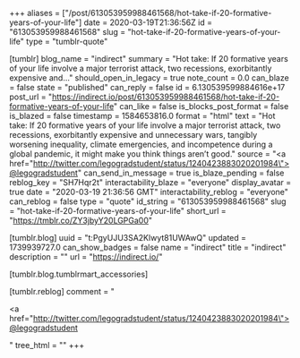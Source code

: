 +++
aliases = ["/post/613053959988461568/hot-take-if-20-formative-years-of-your-life"]
date = 2020-03-19T21:36:56Z
id = "613053959988461568"
slug = "hot-take-if-20-formative-years-of-your-life"
type = "tumblr-quote"

[tumblr]
blog_name = "indirect"
summary = "Hot take: If 20 formative years of your life involve a major terrorist attack, two recessions, exorbitantly expensive and..."
should_open_in_legacy = true
note_count = 0.0
can_blaze = false
state = "published"
can_reply = false
id = 6.130539599884616e+17
post_url = "https://indirect.io/post/613053959988461568/hot-take-if-20-formative-years-of-your-life"
can_like = false
is_blocks_post_format = false
is_blazed = false
timestamp = 1584653816.0
format = "html"
text = "Hot take: If 20 formative years of your life involve a major terrorist attack, two recessions, exorbitantly expensive and unnecessary wars, tangibly worsening inequality, climate emergencies, and incompetence during a global pandemic, it might make you think things aren&rsquo;t good."
source = "<a href=\"http://twitter.com/legogradstudent/status/1240423883020201984\">@legogradstudent</a>"
can_send_in_message = true
is_blaze_pending = false
reblog_key = "SH7Hqr2t"
interactability_blaze = "everyone"
display_avatar = true
date = "2020-03-19 21:36:56 GMT"
interactability_reblog = "everyone"
can_reblog = false
type = "quote"
id_string = "613053959988461568"
slug = "hot-take-if-20-formative-years-of-your-life"
short_url = "https://tmblr.co/ZY3jbyY20LGPGa00"

[tumblr.blog]
uuid = "t:PgyUJU3SA2Klwyt81UWAwQ"
updated = 1739939727.0
can_show_badges = false
name = "indirect"
title = "indirect"
description = ""
url = "https://indirect.io/"

[tumblr.blog.tumblrmart_accessories]

[tumblr.reblog]
comment = "<p><a href=\"http://twitter.com/legogradstudent/status/1240423883020201984\">@legogradstudent</a></p>"
tree_html = ""
+++
